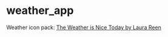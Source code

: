 # weather_app

Weather icon pack: [The Weather is Nice Today by Laura Reen](https://www.iconfinder.com/iconsets/the-weather-is-nice-today)